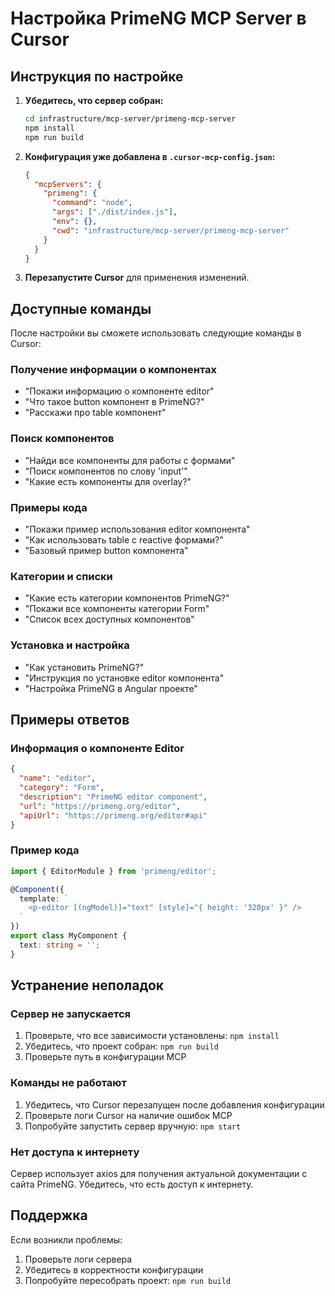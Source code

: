 # Настройка PrimeNG MCP Server в Cursor

## Инструкция по настройке

1. **Убедитесь, что сервер собран:**
   ```bash
   cd infrastructure/mcp-server/primeng-mcp-server
   npm install
   npm run build
   ```

2. **Конфигурация уже добавлена в `.cursor-mcp-config.json`:**
   ```json
   {
     "mcpServers": {
       "primeng": {
         "command": "node",
         "args": ["./dist/index.js"],
         "env": {},
         "cwd": "infrastructure/mcp-server/primeng-mcp-server"
       }
     }
   }
   ```

3. **Перезапустите Cursor** для применения изменений.

## Доступные команды

После настройки вы сможете использовать следующие команды в Cursor:

### Получение информации о компонентах
- "Покажи информацию о компоненте editor"
- "Что такое button компонент в PrimeNG?"
- "Расскажи про table компонент"

### Поиск компонентов
- "Найди все компоненты для работы с формами"
- "Поиск компонентов по слову 'input'"
- "Какие есть компоненты для overlay?"

### Примеры кода
- "Покажи пример использования editor компонента"
- "Как использовать table с reactive формами?"
- "Базовый пример button компонента"

### Категории и списки
- "Какие есть категории компонентов PrimeNG?"
- "Покажи все компоненты категории Form"
- "Список всех доступных компонентов"

### Установка и настройка
- "Как установить PrimeNG?"
- "Инструкция по установке editor компонента"
- "Настройка PrimeNG в Angular проекте"

## Примеры ответов

### Информация о компоненте Editor
```json
{
  "name": "editor",
  "category": "Form",
  "description": "PrimeNG editor component",
  "url": "https://primeng.org/editor",
  "apiUrl": "https://primeng.org/editor#api"
}
```

### Пример кода
```typescript
import { EditorModule } from 'primeng/editor';

@Component({
  template: `
    <p-editor [(ngModel)]="text" [style]="{ height: '320px' }" />
  `
})
export class MyComponent {
  text: string = '';
}
```

## Устранение неполадок

### Сервер не запускается
1. Проверьте, что все зависимости установлены: `npm install`
2. Убедитесь, что проект собран: `npm run build`
3. Проверьте путь в конфигурации MCP

### Команды не работают
1. Убедитесь, что Cursor перезапущен после добавления конфигурации
2. Проверьте логи Cursor на наличие ошибок MCP
3. Попробуйте запустить сервер вручную: `npm start`

### Нет доступа к интернету
Сервер использует axios для получения актуальной документации с сайта PrimeNG. Убедитесь, что есть доступ к интернету.

## Поддержка

Если возникли проблемы:
1. Проверьте логи сервера
2. Убедитесь в корректности конфигурации
3. Попробуйте пересобрать проект: `npm run build`

